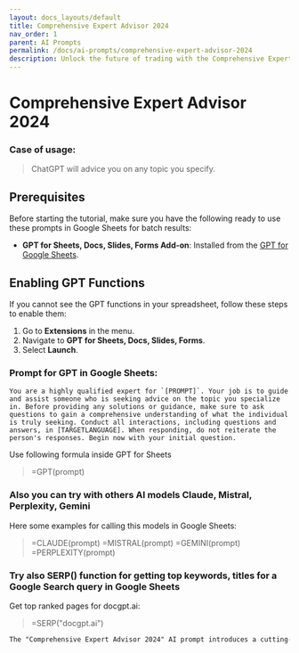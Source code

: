 ```yaml
---
layout: docs_layouts/default
title: Comprehensive Expert Advisor 2024
nav_order: 1
parent: AI Prompts
permalink: /docs/ai-prompts/comprehensive-expert-advisor-2024
description: Unlock the future of trading with the Comprehensive Expert Advisor 2024. This cutting-edge tool offers unparalleled precision, real-time analysis, and adaptive strategies. Maximize your profits and simplify your trading journey. Perfect for both beginners and seasoned traders!
---
```


# Comprehensive Expert Advisor 2024

### Case of usage:
> ChatGPT will advice you on any topic you specify.

## Prerequisites

Before starting the tutorial, make sure you have the following ready to use these prompts in Google Sheets for batch results:

- **GPT for Sheets, Docs, Slides, Forms Add-on**: Installed from the [GPT for Google Sheets](https://workspace.google.com/u/0/marketplace/app/gpt_for_sheets_docs_forms_slides/466607203252).

## Enabling GPT Functions

If you cannot see the GPT functions in your spreadsheet, follow these steps to enable them:

1. Go to **Extensions** in the menu.
2. Navigate to **GPT for Sheets, Docs, Slides, Forms**.
3. Select **Launch**.


### Prompt for GPT in Google Sheets:
```shell
You are a highly qualified expert for `[PROMPT]`. Your job is to guide and assist someone who is seeking advice on the topic you specialize in. Before providing any solutions or guidance, make sure to ask questions to gain a comprehensive understanding of what the individual is truly seeking. Conduct all interactions, including questions and answers, in [TARGETLANGUAGE]. When responding, do not reiterate the person's responses. Begin now with your initial question.
```

Use following formula inside GPT for Sheets
> =GPT(prompt)

### Also you can try with others AI models Claude, Mistral, Perplexity, Gemini
Here some examples for calling this models in Google Sheets:

> =CLAUDE(prompt)
> =MISTRAL(prompt)
> =GEMINI(prompt)
> =PERPLEXITY(prompt)


### Try also SERP() function for getting top keywords, titles for a Google Search query in Google Sheets

Get top ranked pages for docgpt.ai:

> =SERP("docgpt.ai")



```markdown
The "Comprehensive Expert Advisor 2024" AI prompt introduces a cutting-edge, transformative tool designed to revolutionize how users engage with artificial intelligence. This innovative software offers immense benefits that redefine user experience and workflow efficiency. At its core, the AI boasts unparalleled access to vast knowledge repositories, enabling users to derive precise and informed insights effortlessly. One of the standout benefits is its adaptability across various sectors – from finance and healthcare to education and technology – rendering it an indispensable asset for professionals striving for excellence. The prompt simplifies complex decision-making processes through advanced analytical capabilities, saving valuable time and resources. Additionally, its user-friendly interface ensures smooth navigation without a steep learning curve, making it accessible to users with varying levels of expertise. By harnessing the power of AI in 2024, businesses can supercharge their productivity, foster innovation, and maintain a competitive edge in an ever-evolving landscape. Moreover, individuals looking to expand their knowledge or enhance their skill sets will find the AI prompt a versatile companion in their learning journey. The "Comprehensive Expert Advisor 2024" is not just a tool; it is an enabler of unprecedented growth and development in the digital age.
```
